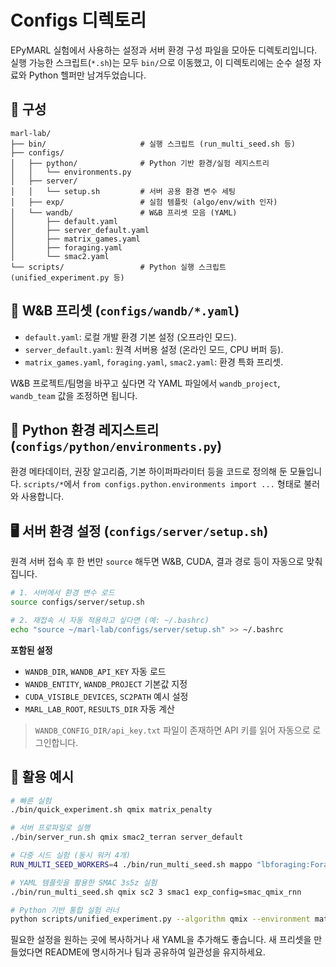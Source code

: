 # Configs 디렉토리

EPyMARL 실험에서 사용하는 설정과 서버 환경 구성 파일을 모아둔 디렉토리입니다. 실행 가능한 스크립트(`*.sh`)는 모두 `bin/`으로 이동했고, 이 디렉토리에는 순수 설정 자료와 Python 헬퍼만 남겨두었습니다.

## 📁 구성
```
marl-lab/
├── bin/                     # 실행 스크립트 (run_multi_seed.sh 등)
├── configs/
│   ├── python/              # Python 기반 환경/실험 레지스트리
│   │   └── environments.py
│   ├── server/
│   │   └── setup.sh         # 서버 공용 환경 변수 세팅
│   ├── exp/                 # 실험 템플릿 (algo/env/with 인자)
│   └── wandb/               # W&B 프리셋 모음 (YAML)
│       ├── default.yaml
│       ├── server_default.yaml
│       ├── matrix_games.yaml
│       ├── foraging.yaml
│       └── smac2.yaml
└── scripts/                 # Python 실행 스크립트 (unified_experiment.py 등)
```

## 🔧 W&B 프리셋 (`configs/wandb/*.yaml`)

- `default.yaml`: 로컬 개발 환경 기본 설정 (오프라인 모드).  
- `server_default.yaml`: 원격 서버용 설정 (온라인 모드, CPU 버퍼 등).
- `matrix_games.yaml`, `foraging.yaml`, `smac2.yaml`: 환경 특화 프리셋.

W&B 프로젝트/팀명을 바꾸고 싶다면 각 YAML 파일에서 `wandb_project`, `wandb_team` 값을 조정하면 됩니다.

## 🧠 Python 환경 레지스트리 (`configs/python/environments.py`)

환경 메타데이터, 권장 알고리즘, 기본 하이퍼파라미터 등을 코드로 정의해 둔 모듈입니다. `scripts/*`에서 `from configs.python.environments import ...` 형태로 불러와 사용합니다.

## 🖥️ 서버 환경 설정 (`configs/server/setup.sh`)

원격 서버 접속 후 한 번만 `source` 해두면 W&B, CUDA, 결과 경로 등이 자동으로 맞춰집니다.

```bash
# 1. 서버에서 환경 변수 로드
source configs/server/setup.sh

# 2. 재접속 시 자동 적용하고 싶다면 (예: ~/.bashrc)
echo "source ~/marl-lab/configs/server/setup.sh" >> ~/.bashrc
```

**포함된 설정**
- `WANDB_DIR`, `WANDB_API_KEY` 자동 로드
- `WANDB_ENTITY`, `WANDB_PROJECT` 기본값 지정
- `CUDA_VISIBLE_DEVICES`, `SC2PATH` 예시 설정
- `MARL_LAB_ROOT`, `RESULTS_DIR` 자동 계산

> `WANDB_CONFIG_DIR/api_key.txt` 파일이 존재하면 API 키를 읽어 자동으로 로그인합니다.

## 🚀 활용 예시

```bash
# 빠른 실험
./bin/quick_experiment.sh qmix matrix_penalty

# 서버 프로파일로 실행
./bin/server_run.sh qmix smac2_terran server_default

# 다중 시드 실험 (동시 워커 4개)
RUN_MULTI_SEED_WORKERS=4 ./bin/run_multi_seed.sh mappo "lbforaging:Foraging-8x8-2p-3f-v3" 5 foraging common_reward=False

# YAML 템플릿을 활용한 SMAC 3s5z 실험
./bin/run_multi_seed.sh qmix sc2 3 smac1 exp_config=smac_qmix_rnn

# Python 기반 통합 실험 러너
python scripts/unified_experiment.py --algorithm qmix --environment matrix_penalty --seeds 3
```

필요한 설정을 원하는 곳에 복사하거나 새 YAML을 추가해도 좋습니다. 새 프리셋을 만들었다면 README에 명시하거나 팀과 공유하여 일관성을 유지하세요.

